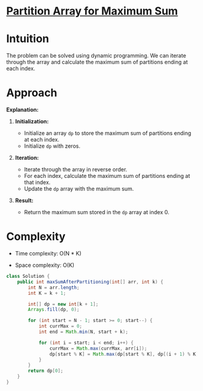 # [Partition Array for Maximum Sum](https://leetcode.com/problems/partition-array-for-maximum-sum/description/?envType=daily-question&envId=2024-02-03)

# Intuition
<!-- Describe your first thoughts on how to solve this problem. -->
The problem can be solved using dynamic programming. We can iterate through the array and calculate the maximum sum of partitions ending at each index.

# Approach
<!-- Describe your approach to solving the problem. -->

**Explanation:**
1. **Initialization:**
    - Initialize an array `dp` to store the maximum sum of partitions ending at each index.
    - Initialize `dp` with zeros.

2. **Iteration:**
    - Iterate through the array in reverse order.
    - For each index, calculate the maximum sum of partitions ending at that index.
    - Update the `dp` array with the maximum sum.

3. **Result:**
    - Return the maximum sum stored in the `dp` array at index 0.

# Complexity
- Time complexity: O(N * K)  <!-- N is the length of the array and K is the partition size -->
<!-- Add your time complexity here, e.g. $$O(N \cdot K)$$ -->

- Space complexity: O(K)
<!-- Add your space complexity here, e.g. $$O(K)$$ -->

```java
class Solution {
    public int maxSumAfterPartitioning(int[] arr, int k) {
        int N = arr.length;
        int K = k + 1;

        int[] dp = new int[k + 1];
        Arrays.fill(dp, 0);

        for (int start = N - 1; start >= 0; start--) {
            int currMax = 0;
            int end = Math.min(N, start + k);

            for (int i = start; i < end; i++) {
                currMax = Math.max(currMax, arr[i]);
                dp[start % K] = Math.max(dp[start % K], dp[(i + 1) % K] + currMax * (i - start + 1));
            }
        }
        return dp[0];
    }
}
